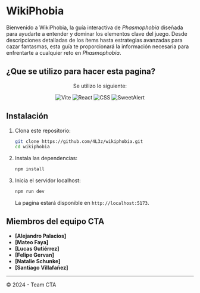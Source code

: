 # WikiPhobia

Bienvenido a WikiPhobia, la guía interactiva de *Phasmophobia* diseñada para ayudarte a entender y dominar los elementos clave del juego. Desde descripciones detalladas de los ítems hasta estrategias avanzadas para cazar fantasmas, esta guía te proporcionará la información necesaria para enfrentarte a cualquier reto en *Phasmophobia*.

## ¿Que se utilizo para hacer esta pagina?
<p align="center">Se utilizo lo siguiente:</p>
<p align="center">
<img alt="Vite" src="https://img.shields.io/badge/-Vite-B73BFE?style=flat&logo=vite&logoColor=white"></a>
<img alt="React" src="https://shields.io/badge/react-black?logo=react&style=for-the-badge"></a>
<img alt="CSS" src="https://img.shields.io/badge/CSS-1572B6.svg?logo=css3&logoColor=white"></a>
<img alt="SweetAlert" src="https://img.shields.io/badge/SWAL-Sweet%20Alert-orange"></a>
</p>

## Instalación

1. Clona este repositorio:

   ```bash
   git clone https://github.com/4L3z/wikiphobia.git
   cd wikiphobia
   ```

2. Instala las dependencias:

   ```bash
   npm install
   ```

3. Inicia el servidor localhost:

   ```bash
   npm run dev
   ```

   La pagina estará disponible en `http://localhost:5173`.


## Miembros del equipo CTA

- **[Alejandro Palacios]** 
- **[Mateo Faya]** 
- **[Lucas Gutiérrez]** 
- **[Felipe Gervan]**
- **[Natalie Schunke]**
- **[Santiago Villafañez]**

---

© 2024 - Team CTA
